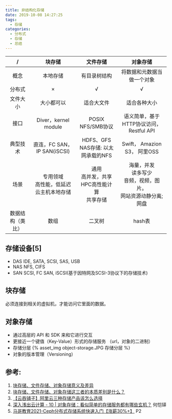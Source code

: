 ```yaml
---
title: 非结构化存储
date: 2019-10-08 14:27:25
tags:
  - 存储
categories: 
  - 分布式
  - 存储
  - 总结  
---
```


<p></p>
<!-- more -->

/ | 块存储| 文件存储 |对象存储
:-:|:-:|:-:|:-:
概念|本地存储| 有目录树结构| 将数据和元数据当做一个对象
分布式| ×| √ | √
文件大小| 大小都可以| 适合大文件| 适合各种大小
接口| Diver，kernel module| POSIX<br> NFS/SMB协议 | 语义简单，基于HTTP协议访问，Restful API
典型技术 | 直连，FC SAN， IP SAN(iSCSI) | HDFS、GFS<br>  NAS存储: 以太网承载的NFS <br>   | Swift， Amazion S3， 阿里OSS
场景|  专用领域<br> 高性能，低延迟<br> 云主机本地存储 |  通用 <br> 高并发，共享<br> HPC高性能计算<br> 共享存储 | 海量，并发 <br>读多写少 <br> 音频，视频，图片。 <br> 网站资源动静分离; 网盘
数据结构（类比） | 数组| 二叉树 | hash表

## 存储设备[5]
+ DAS
  IDE, SATA, SCSI, SAS, USB
+ NAS
  NFS, CIFS
+ SAN
  SCSI, FC SAN, iSCSI(基于因特网及SCSI-3协议下的存储技术)

## 块存储
必须连接到相关的虚拟机，才能访问它里面的数据。

## 对象存储
+ 通过高层的 API 和 SDK 来和它进行交互
+ 更接近一个键值（Key-Value）形式的存储服务
  （url，对象的二进制）
+ 存储分层
{% asset_img  object-storage.JPG   存储分层 %}
+ 对象的版本管理（Versioning）

## 参考:
1. [块存储、文件存储、对象存储意义及差异](https://www.cnblogs.com/hukey/p/8323853.html)
2. [块存储、文件存储、对象存储这三者的本质差别是什么？](https://www.zhihu.com/question/21536660)
3. [【云吞铺子】阿里云三种存储产品该怎么选择](https://help.aliyun.com/video_detail/71173.html?spm=5176.13394938.0.0.4f436b24YVoclI)
4. [深入浅出云计算 - 10 | 对象存储：看似简单的存储服务都有哪些玄机？]() 何恺铎
5. [马哥教育2021-Ceph分布式存储系统快速入门【涨薪30%+】](https://www.bilibili.com/video/BV17p4y1a7Em?p=2&spm_id_from=333.1007.top_right_bar_window_history.content.click&vd_source=f6e8c1128f9f264c5ab8d9411a644036) P2

